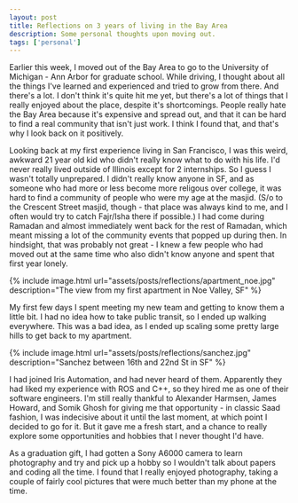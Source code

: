 ```yaml
---
layout: post
title: Reflections on 3 years of living in the Bay Area
description: Some personal thoughts upon moving out.
tags: ['personal']
---
```


Earlier this week, I moved out of the Bay Area to go to the University of Michigan - Ann Arbor for graduate school.
While driving, I thought about all the things I've learned and experienced and tried to grow from there. And there's
a lot. I don't think it's quite hit me yet, but there's a lot of things that I really enjoyed about the place, despite
it's shortcomings. People really hate the Bay Area because it's expensive and spread out, and that it can be hard to
find a real community that isn't just work. I think I found that, and that's why I look back on it positively.

Looking back at my first experience living in San Francisco, I was this weird, awkward 21 year old kid who didn't really know what to
do with his life. I'd never really lived outside of Illinois except for 2 internships. So I guess I wasn't totally unprepared. I didn't really
know anyone in SF, and as someone who had more or less become more religous over college, it was hard to find a community of people who were my
age at the masjid. (S/o to the Crescent Street masjid, though - that place was always kind to me, and I often would try to catch Fajr/Isha there
if possible.) I had come during Ramadan and almost immediately went back for the rest of Ramadan, which meant missing a lot of the community events
that popped up during then. In hindsight, that was probably not great - I knew a few people who had moved out at the same time who also didn't
know anyone and spent that first year lonely.

{% include image.html url="assets/posts/reflections/apartment_noe.jpg" description="The view from my first apartment in Noe Valley, SF" %}

My first few days I spent meeting my new team and getting to know them a little bit. I had no idea how to take public transit, so I ended up walking
everywhere. This was a bad idea, as I ended up scaling some pretty large hills to get back to my apartment.

{% include image.html url="assets/posts/reflections/sanchez.jpg" description="Sanchez between 16th and 22nd St in SF" %}

I had joined Iris Automation, and had never heard of them. Apparently they had liked my experience with ROS and C++, so they hired me
as one of their software engineers. I'm still really thankful to Alexander Harmsen, James Howard, and Somik Ghosh for giving me that
opportunity - in classic Saad fashion, I was indecisive about it until the last moment, at which point I decided to go for it. But it gave me
a fresh start, and a chance to really explore some opportunities and hobbies that I never thought I'd have.



As a graduation gift, I had gotten a Sony A6000 camera to learn photography and try and pick up a hobby so I wouldn't talk about papers and
coding all the time. I found that I really enjoyed photography, taking a couple of fairly cool pictures that were much better than my
phone at the time. 

